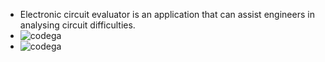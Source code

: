 * Electronic circuit evaluator is an application that can assist engineers in analysing circuit difficulties. 
* ![codega]( https://api.codiga.io/project/31294/score/svg)
* ![codega](https://api.codiga.io/project/31294/status/svg)
